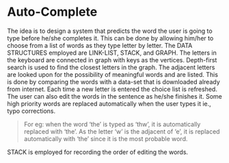 # Auto-Complete

The idea is to design a system that predicts the word the user is going to type before he/she completes it. 
This can be done by allowing him/her to choose from a list of words as they type letter by letter. 
The DATA STRUCTURES employed are LINK-LIST, STACK, and GRAPH. 
The letters in the keyboard are connected in graph with keys as the vertices. 
Depth-first search is used to find the closest letters in the graph. 
The adjacent letters are looked upon for the possibility of meaningful words and are listed. 
This is done by comparing the words with a data-set that is downloaded already from internet. 
Each time a new letter is entered the choice list is refreshed. 
The user can also edit the words in the sentence as he/she finishes it. 
Some high priority words are replaced automatically when the user types it ie., typo corrections. 
> For eg: when the word ‘the’ is typed as ‘thw’, it is automatically replaced with ‘the’. As the letter ‘w’ is the adjacent of ‘e’, it is replaced automatically with ‘the’ since it is the most probable word. 

STACK is employed for recording the order of editing the words. 
